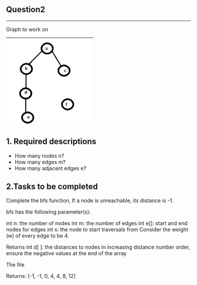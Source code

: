 ## Question2

****
Graph to work on

![image](https://github.com/WahomeKezia/Advanced_Algorithms/blob/main/Graphs/Q2-Graph.png)

**1. Required descriptions**
---
- How many nodes n?
- How many edges m?
- How many adjacent edges e?

**2.Tasks to be completed**
---
Complete the bfs function, If a node is unreachable, its distance is -1.

bfs has the following parameter(s):

int n: the number of nodes
int m: the number of edges
int e[]: start and end nodes for edges
int s: the node to start traversals from
Consider the weight (w) of every edge to be 4.

Returns
int d[ ]: the distances to nodes in increasing distance number order, ensure the negative values at the end of the array

The file 

Returns: [-1, -1, 0, 4, 4, 8, 12]
